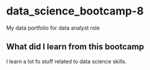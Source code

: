 # data_science_bootcamp-8
My data portfolio for data analyst role

## What did I learn from this bootcamp

I learn a lot fo stuff related to data science skills.
